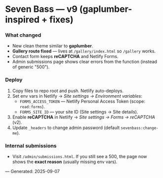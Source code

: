 # Seven Bass — v9 (gaplumber-inspired + fixes)

### What changed
- New clean theme similar to **gaplumber**.
- **Gallery route fixed** — lives at `/gallery/index.html` so `/gallery` works.
- Contact form keeps **reCAPTCHA** and Netlify Forms.
- Admin submissions page shows clear errors from the function (instead of generic "500").

### Deploy
1) Copy files to repo root and push. Netlify auto-deploys.
2) Set env vars in Netlify → *Site settings → Environment variables*:
   - `FORMS_ACCESS_TOKEN` — Netlify Personal Access Token (scope: `read:forms`).
   - `FORMS_SITE_ID` — your site ID (Site settings → Site details).
3) Enable **reCAPTCHA** in Netlify → *Site settings → Forms → reCAPTCHA* (v2).
4) Update `_headers` to change admin password (default `sevenbass:change-me`).

### Internal submissions
- Visit `/admin/submissions.html`. If you still see a 500, the page now shows the **exact reason** (usually missing env vars).

— Generated: 2025-09-07
